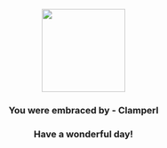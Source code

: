 <p align="center">
    <img src="https://raw.githubusercontent.com/PokeAPI/sprites/master/sprites/pokemon/366.png" width="150" height="150">
</p>
<h3 align="center">You were embraced by - <b>Clamperl</b></h3>
<h3 align="center">Have a wonderful day!</h3>
